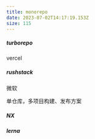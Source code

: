 ```yaml
---
title: monorepo
date: 2023-07-02T14:17:19.153Z
size: 115
---
```

##### turborepo

vercel

##### rushstack

微软

单仓库，多项目构建、发布方案

##### NX

##### lerna

